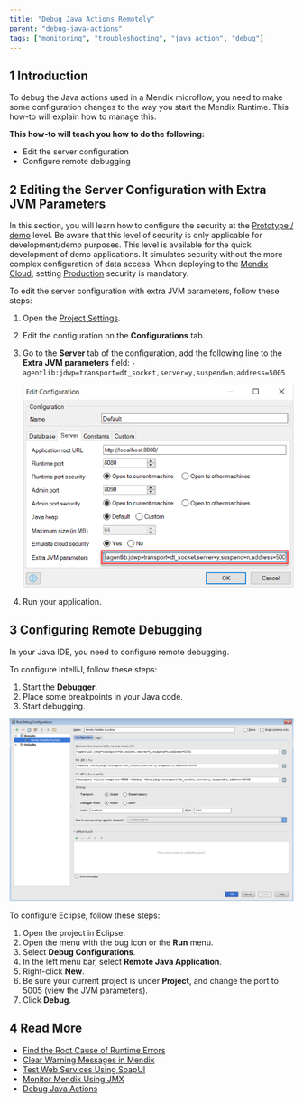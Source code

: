 ```yaml
---
title: "Debug Java Actions Remotely"
parent: "debug-java-actions"
tags: ["monitoring", "troubleshooting", "java action", "debug"]
---
```


## 1 Introduction

To debug the Java actions used in a Mendix microflow, you need to make some configuration changes to the way you start the Mendix Runtime. This how-to will explain how to manage this.

**This how-to will teach you how to do the following:**

* Edit the server configuration
* Configure remote debugging

## 2 Editing the Server Configuration with Extra JVM Parameters

In this section, you will learn how to configure the security at the [Prototype / demo](/howto8/security/create-a-secure-app#prototype) level. Be aware that this level of security is only applicable for development/demo purposes. This level is available for the quick development of demo applications. It simulates security without the more complex configuration of data access. When deploying to the [Mendix Cloud](/developerportal/deploy/mendix-cloud-deploy), setting [Production](/howto8/security/create-a-secure-app#production) security is mandatory.

To edit the server configuration with extra JVM parameters, follow these steps:

1. Open the [Project Settings](/refguide8/project-settings).
2. Edit the configuration on the **Configurations** tab.
3.  Go to the **Server** tab of the configuration, add the following line to the **Extra JVM parameters** field: `-agentlib:jdwp=transport=dt_socket,server=y,suspend=n,address=5005`

    ![](attachments/debug-java-actions-remotely/18580063.png)

4. Run your application.

## 3 Configuring Remote Debugging

In your Java IDE, you need to configure remote debugging.

To configure IntelliJ, follow these steps:

1. Start the **Debugger**.
2. Place some breakpoints in your Java code.
3. Start debugging.

![](attachments/debug-java-actions-remotely/intellij_rundebug_configurations.png)

To configure Eclipse, follow these steps:

1. Open the project in Eclipse.
2. Open the menu with the bug icon or the **Run** menu.
3. Select **Debug Configurations**.
4. In the left menu bar, select **Remote Java Application**.
5. Right-click **New**.
6. Be sure your current project is under **Project**, and change the port to 5005 (view the JVM parameters).
7. Click **Debug**.

## 4 Read More

* [Find the Root Cause of Runtime Errors](finding-the-root-cause-of-runtime-errors)
* [Clear Warning Messages in Mendix](clear-warning-messages)
* [Test Web Services Using SoapUI](/howto8/testing/testing-web-services-using-soapui)
* [Monitor Mendix Using JMX](monitoring-mendix-using-jmx)
* [Debug Java Actions](debug-java-actions)
